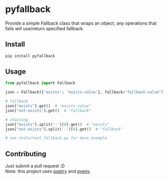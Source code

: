# pyfallback

Provide a simple Fallback class that wraps an object, any operations that fails will use/return specified fallback.

## Install

```bash
pip install pyfallback
```

## Usage

```python
from pyfallback import Fallback

json = Fallback({'exists': 'exists-value'}, fallback="fallback-value")

# fallback
json["exists"].get()  # "exists-value"
json["not-exists"].get()  # "fallback"

# chaining
json["exists"].split('-')[0].get()  # "exists"
json["not-exists"].split('-')[0].get()  # "fallback"

# see tests/test_fallback.py for more example 
```

## Contributing

Just submit a pull request :D <br />
Note: this project uses [poetry](https://github.com/python-poetry/poetry) and [pyenv](https://github.com/pyenv/pyenv).
